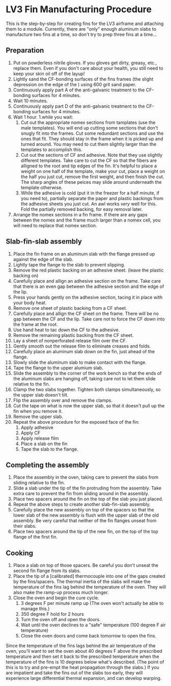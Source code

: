 # LV3 Fin Manufacturing Procedure

This is the step-by-step for creating fins for the LV3 airframe and attaching them to a module. 
Currently, there are "only" enough aluminum slabs to manufacture two fins at a time, so don't try to prep three fins at a time...

## Preparation
1. Put on powderless nitrile gloves. If you gloves get dirty, greasy, etc., replace them. Even if you don't care about your health, you still need to keep your skin oil off of the layup!
1. Lightly sand the CF-bonding surfaces of the fins frames (the slight depression on the edge of the ) using 600 grit sand paper.
1. Continuously apply part A of the anti-galvanic treatment to the CF-bonding surfaces for 4 minutes.
1. Wait 10 minutes.
1. Continuously apply part D of the anti-galvanic treatment to the CF-bonding surfaces for 4 minutes.
1. Wait 1 hour.
1.while you wait: 
	1. Cut out the appropriate nomex sections from tamplates (use the male templates). You will end up cutting some sections that don't snugly fit into the frames. Cut some redundant sections and use the ones that fit. They should stay in the frame when it is picked up and turned around. You may need to cut them slightly larger than the templates to accomplish this.
	1. Cut out the sections of CF and adhesive. Note that they use slightly different templates. Take care to cut the CF so that the fibers are alligned to the root and tip edges of the fin. It's helpful to place a weight on one half of the template, make your cut, place a weight on the half you just cut, remove the first weight, and then finish the cut. The sharp angles of these peices may slide around underneath the template otherwise.
	1. While the adhesive is cold (put it in the freezer for a half minute, if you need to), partially separate the paper and plastic backings from the adhesive sheets you just cut. An awl works *very* well for this. Fold the partially removed backing, for easy removal later.
1. Arrange the nomex sections in a fin frame. If there are any gaps between the nomex and the frame much larger than a nomex cell, you will need to replace that nomex section.

## Slab-fin-slab assembly
1. Place the fin frame on an aluminum slab with the flange pressed up against the edge of the slab. 
1. Lightly tape the flange to the slab to prevent slipping. 
1. Remove the red plastic backing on an adhesive sheet. (leave the plastic backing on)
1. Carefully place and allign an adhesive section on the frame. Take care that there is an even gap between the adhesive section and the edge of the lip.
1. Press your hands gently on the adhesive section, tacing it in place with your body heat.
1. Remove one sheet of plastic backing from a CF sheet.
1. Carefully place and allign the CF sheet on the frame. There will be no gap between the CF and the lip. Take care not to force the CF down into the frame at the root.
1. Use hand heat to tac down the CF to the adhesive. 
1. Remove the remaining plastic backing from the CF sheet. 
1. Lay a sheet of nonperforated release film over the CF. 
1. Gently smooth out the release film to eliminate creases and folds. 
1. Carefully place an aluminum slab down on the fin, just ahead of the flange.
1. Slowly slide the aluminum slab to make contact with the flange. 
1. Tape the flange to the upper alumium slab. 
1. Slide the assembly to the corner of the work bench so that the ends of the aluminum slabs are hanging off, taking care not to let them slide relative to the fin.
1. Clamp the two slabs together. Tighten both clamps simultaneously, so the upper slab doesn't tilt.
1. Flip the assembly over and remove the clamps.
1. Cut the tape on what is now the upper slab, so that it doesn't pull up the fin when you remove it.
1. Remove the upper slab. 
1. Repeat the above procedure for the exposed face of the fin:
	1. Apply adhesive
	1. Apply CF
	1. Apply release film
	1. Place a slab on the fin
	1. Tape the slab to the flange.

## Completing the assembly
1. Place the assembly in the oven, taking care to prevent the slabs from sliding relative to the fin.
1. Slide a slab under the tip of the fin protruding from the assembly. Take extra care to prevent the fin from sliding around in the assembly.
1. Place two spacers around the fin on the top of the slab you just placed.
1. Repeat the above steps to create another slab-fin-slab assembly.
1. Carefully place the new assembly on top of the spacers so that the lower slab of the new assembly is flush with the upper slab of the old assembly. Be very careful that neither of the fin flanges unseat from their slabs. 
1. Place two spacers around the tip of the new fin, on the top of the top flange of the first fin. 

## Cooking
1. Place a slab on top of those spacers. Be careful you don't unseat the second fin flange from its slabs. 
1. Place the tip of a \[calibrated\] thermocouple into one of the gaps created by the fins/spacers. The thermal inertia of the slabs will make the temperature of the fins lag behind the temperature of the oven. They will also make the ramp-up process much longer. 
1. Close the oven and begin the cure cycle. 
	1. 3 degrees F per minute ramp up (The oven won't actually be able to manage this.)
	1. 350 degree F hold for 2 hours
	1. Turn the oven off and open the doors.
	1. Wait until the oven declines to a "safe" temperature (100 degree F air temperature)
	1. Close the oven doors and come back tomorrow to open the fins.

Since the temperature of the fins lags behind the air temperature of the oven, you'll want to set the oven about 40 degrees F above the prescribed temperature and then set it back to the prescribed temperature when the temperature of the fins is 10 degrees below what's described. (The point of this is to try and pre-empt the heat propagation through the slabs.) 
If you are impatient and take the fins out of the slabs too early, they will experience large differential thermal expansion, and can develop warping. 
